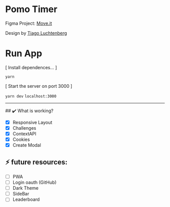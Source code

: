 # Pomo Timer

Figma Project: [Move.it](https://www.figma.com/file/ge20pu3ofMOKoliUyKx1Nl/Move.it-1.0/)

Design by [Tiago Luchtenberg](https://www.instagram.com/tiagoluchtenberg/?hl=pt-br)

# Run App

[ Install dependences... ]

`yarn`

[ Start the server on port 3000 ]

`yarn dev`
`localhost:3000`

<hr>
## ✔️ What is working?

- [x] Responsive Layout
- [x] Challenges
- [x] ContextAPI
- [x] Cookies
- [x] Create Modal

## ⚡ future resources:

- [ ] PWA
- [ ] Login oauth (GitHub)
- [ ] Dark Theme
- [ ] SideBar
- [ ] Leaderboard
